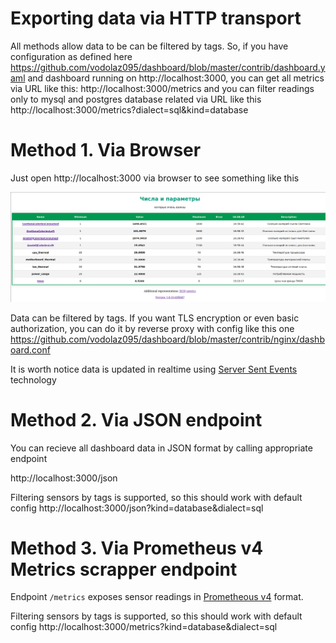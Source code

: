 Exporting data via HTTP transport
===================================

All methods allow data to be can be filtered by tags. So, if you have configuration as defined here
https://github.com/vodolaz095/dashboard/blob/master/contrib/dashboard.yaml
and dashboard running on http://localhost:3000, you can get all metrics via URL like this:
http://localhost:3000/metrics and you can filter readings only to mysql and
postgres database related via URL like this http://localhost:3000/metrics?dialect=sql&kind=database


Method 1. Via Browser
===================================

Just open http://localhost:3000 via browser to see something like this

![dashboard_example.png](contrib%2Fdashboard_example.png)

Data can be filtered by tags.
If you want TLS encryption or even basic authorization, you can do it by reverse proxy with config like this one
https://github.com/vodolaz095/dashboard/blob/master/contrib/nginx/dashboard.conf

It is worth notice data is updated in realtime using [Server Sent Events](https://developer.mozilla.org/en-US/docs/Web/API/Server-sent_events)
technology


Method 2. Via JSON endpoint
===================================
You can recieve all dashboard data in JSON format by calling appropriate endpoint

http://localhost:3000/json

Filtering sensors by tags is supported, so this should work with default config
http://localhost:3000/json?kind=database&dialect=sql

Method 3. Via Prometheus v4 Metrics scrapper endpoint
===================================
Endpoint `/metrics` exposes sensor readings in
[Prometheous v4](https://prometheus.io/docs/instrumenting/exposition_formats/#text-format-example)
format.

Filtering sensors by tags is supported, so this should work with default config
http://localhost:3000/metrics?kind=database&dialect=sql
